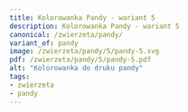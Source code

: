 ```yaml
---
title: Kolorowanka Pandy - wariant 5
description: Kolorowanka Pandy - wariant 5
canonical: /zwierzeta/pandy/
variant_of: pandy
image: /zwierzeta/pandy/5/pandy-5.svg
pdf: /zwierzeta/pandy/5/pandy-5.pdf
alt: "Kolorowanka do druku pandy"
tags:
- zwierzeta
- pandy
---
```

